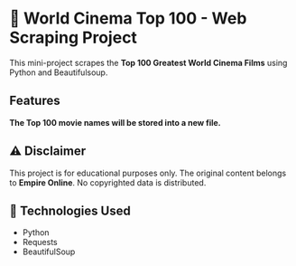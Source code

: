 #  📌 World Cinema Top 100 - Web Scraping Project

This mini-project scrapes the **Top 100 Greatest World Cinema Films** using Python and Beautifulsoup.

## Features
**The Top 100 movie names will be stored into a new file.**

## ⚠️ Disclaimer

This project is for educational purposes only. The original content belongs to **Empire Online**. No copyrighted data is distributed.

## 🔧 Technologies Used

- Python
- Requests
- BeautifulSoup
